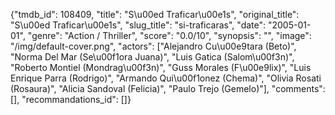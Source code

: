 {"tmdb_id": 108409, "title": "S\u00ed Traficar\u00e1s", "original_title": "S\u00ed Traficar\u00e1s", "slug_title": "si-traficaras", "date": "2005-01-01", "genre": "Action / Thriller", "score": "0.0/10", "synopsis": "", "image": "/img/default-cover.png", "actors": ["Alejandro Cu\u00e9tara (Beto)", "Norma Del Mar (Se\u00f1ora Juana)", "Luis Gatica (Salom\u00f3n)", "Roberto Montiel (Mondrag\u00f3n)", "Guss Morales (F\u00e9lix)", "Luis Enrique Parra (Rodrigo)", "Armando Qui\u00f1onez (Chema)", "Olivia Rosati (Rosaura)", "Alicia Sandoval (Felicia)", "Paulo Trejo (Gemelo)"], "comments": [], "recommandations_id": []}